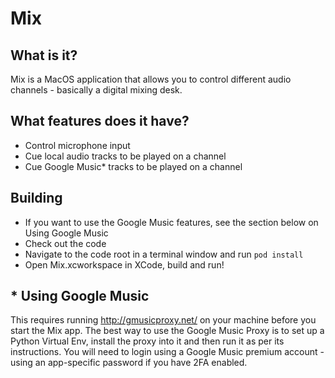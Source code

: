 # Mix

## What is it?
Mix is a MacOS application that allows you to control different audio channels - basically a digital mixing desk.

## What features does it have?
- Control microphone input
- Cue local audio tracks to be played on a channel
- Cue Google Music* tracks to be played on a channel

## Building
- If you want to use the Google Music features, see the section below on Using Google Music
- Check out the code
- Navigate to the code root in a terminal window and run `pod install`
- Open Mix.xcworkspace in XCode, build and run!

## * Using Google Music
This requires running http://gmusicproxy.net/ on your machine before you start the Mix app.
The best way to use the Google Music Proxy is to set up a Python Virtual Env, install the proxy into it and then run it as per its instructions.
You will need to login using a Google Music premium account - using an app-specific password if you have 2FA enabled.